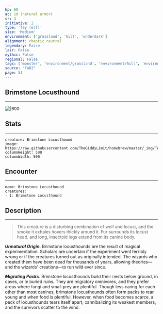 ```yaml
---
hp: 60
ac: 19 (natural armor)
cr: 3
initiative: 2
type: 'fey (elf)'    
size: 'Medium'
environment: ['grassland', 'hill', 'underdark']
alignment: chaotic neutral
legendary: False
lair: False
mythic: False
regional: False
tags: ['monster', 'environment/grassland', 'environment/hill', 'environment/underdark']
source: "ToB2"
page: 51
---
```


## Brimstone Locusthound
---

![|600](https://raw.githubusercontent.com/TheGiddyLimit/homebrew/master/_img/ToB2/creature/Brimstone%20Locusthound.webp)

## Stats
---

```statblock
creature: Brimstone Locusthound
image: https://raw.githubusercontent.com/TheGiddyLimit/homebrew/master/_img/ToB2/creature/token/Brimstone%20Locusthound%20%28Token%29.png
columnHeight: 500
columnWidth: 500
```

## Encounter
---

```encounter-table
name: Brimstone Locusthound
creatures:
- 1: Brimstone Locusthound
```

## Description
---
>This creature is a disturbing combination of wolf and locust, and the smoke it exhales hovers thickly around it. Fur surrounds its locust head, and long, insectoid legs extend from its canine body.

**_Unnatural Origin_**. Brimstone locusthounds are the result of magical experimentation. Scholars are uncertain if the experiment went terribly wrong or if the creatures turned out as originally intended. The wizards who created them have been dead for thousands of years, allowing theories—and the wizards' creations—to run wild ever since.

**_Migrating Packs_**. Brimstone locusthounds build their nests below ground, in caves, or in buried ruins. They are migratory omnivores, and they prefer areas where fungi and small prey are plentiful.
Though less caring for each other than most canines, brimstone locusthounds often form packs to rear young and when food is plentiful. However, when food becomes scarce, a pack of locusthounds tears itself apart, cannibalizing its weakest members, and the survivors scatter to the wind.






